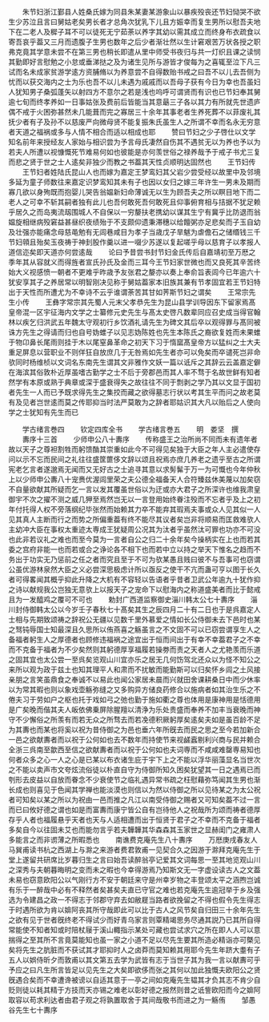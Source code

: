 <!-- { "loadSidebar": true } -->
　　朱节妇浙江鄞县人姓桑氏嫁为同县朱某妻某游象山以暴疾殁丧还节妇恸哭不欲生少苏泣且言曰舅姑老矣男长者才总角次犹乳下儿且方娠幸而复生男所以慰吾夫地下在二老人及穉子耳不可以徒死无宁茹荼以养字其幼以需其成立而终身布衣疏食以寄吾哀乎葢又三月而遗腹子生男也数年之后少者渐壮然以生计窘艰苦万状各授之职弗克竟其学意未尝不在第三男也稍长即遣从里中师受书夜归与共一灯织且课之读悯其勤即好言慰勉之小怠或垂涕挞之及为诸生见所与游皆才俊每为之喜辄至泣下凡三试而名未成家贫游学逺方资脯脩以为养意尝不自得数贻书戒之曰吾不以儿去吾侧为忧而以获交海内之士为乐也吾不以儿未遇为戚戚而以吾母子获有今日为幸也吾虽妇人犹知男子桑弧蓬矢以射四方不意尔之若是浅也呜呼可谓贤而有识也已节妇奉其舅逾七旬而终孝养如一日事姑张及费前后皆能当其意朂三子各以其力有所就先世遗庐偶不戒于火困弥甚然未几能葺而完之寡居三十余年其事老者生养死葬不以菲废礼其抚少者有子及孙不以慈废严向微母贤不能复振朱氏虽生人之所谓不幸而名永无穷意者天道之福祸或多与人情不相合而适以相成也耶
　　赞曰节妇之少子啓仕以文学知名前年来授经友人家始与相识尝为予言母氏凄然自伤其不遇贫无以为养也予以为若夫人所遭以视慷慨死节难易何如也彼能是亦何羡世俗之禄养哉予于戒子书尤三复而悲之贤于世之士人逺矣非独少而教之书葢其天性贞顺明达固然也
　　王节妇传
　　王节妇者姓陆氏昆山人也而嫁为嘉定王梦鸾妇其父岩少尝受经以故里中及邻境多延为童子师数往来嘉定识梦鸾知其未有子也因以女归之嫁三年许生一男未及期而寡几欲以身殉既而抱婴儿哭告翁媪新妇命薄诚无以生为顾吾夫之所以瞑目地下而二老人之可幸不斩其嗣者独有此儿也吾何敢死吾何敢死且仰事俯育相与拮据不犹足赖乎居久之而岛夷流刼围城人不自保以一穷嫠扶老携幼以谋其生宁有冀乎比防退而翁媪旋相继病殁窘益甚昼织夜绩殆于不支颇仰遗秉滞穗以给饘粥亦足悲矣而子玉自幼及壮强亦能痛念母慈黾勉有无闾巷咸目为孝子当歳戊子旱魃为虐儋石之储缗钱三千节妇顇且殆矣玉夜祷于神刲股作羹以进一啜少苏遂以复起嗟乎母以慈育子以孝报人道信迩矣即天道亦何尝逺哉
　　论曰予昔尝书封节妇金氏传后自嘉靖初至万厯之季年其从容就义而得旌者宣氏孙氏及金而三耳今王节妇家世微也而又良死其辛苦终始大义视感愤一朝者不更难乎昨歳予友张君之嫠亦以奏上奉俞旨表闾今已年逾六十犹安享其子之养居常以明智刚决见称于舅姑葢家本旧族其兼有节孝固宜若王节妇特出于天性而所遭尤为不幸诗不云乎谁谓荼苦其甘如荠斯节妇之谓矣
　　王常宗先生小传
　　王彝字常宗其先蜀人元末父孝恭先生为昆山县学训导因东下留家焉髙皇帝混一区宇征海内文学之士纂修元史先生与髙太史啓凡数辈同应召史成当得官翰林以疾乞归洪武五年魏太守观初行乡饮酒礼请先生为碑文其后卒以观得罪与髙同被诛方先生之得请而归也自号妫蜼子以见志妫陈姓也先生本陈氏之裔欲复姓而未果蜼于物卬鼻长尾雨则挂于木以尾窒鼻革命之初天下习于惰窳髙皇帝方以猛纠之士大夫重足屏息以营职业不则佯狂自放庶几于无咎焉如先生者亦可以免矣而卒谴死岂非命欤同时杨维桢以文词名东南先生谓其文非雅作文妖一篇以诋斥之其辞云云盖嘉定僻在海滨其俗敦朴近厚虽嗜古勤学之士不后于旁郡邑而其人率不骛于名故世鲜有知者然学有本原或熟于典章或深于盛衰得失之故往往不同于剽剥之学乃其以文显于国初者先生一人而已予既求得先生之集挍而藏之欲得墓志行状以考其生平而问之故老莫有及见者岂世逺而莫之传耶抑当时法严莫敢为之辞者耶姑识其大凡以贻后之人使向学之士犹知有先生而已






　　学古绪言巻四
　　钦定四库全书
　　学古绪言巻五
　　明　娄坚　撰
　　夀序十三首
　　少师申公八十夀序
　　传称盛王之治所尚不同而未有遗年者故以天子之尊袒割牲而躬馈酳其崇重如此今不可得见矣独于大臣之年人主必遣使存问以示不忘而民间之礼往往盛筐篚侈文辞以颂且祝焉亦庶几养老之遗乎至古之所谓宪老乞言者遂邈焉无闻而又无好古之士追寻其意以求髣髴于万一为可慨也今年仲秋上以少师申公夀八十宠赉优渥闾里荣之夫公德全福备天人合符臻兹休美蔑以加矣窃不自量欲献其所疑而乞一言以发其覆虽世俗以为迂或亦大君子之所深许也维我肃皇御宇不次之擢不测之威几狎至焉然岂无以一言登用始终眷注殁而不忘者乎及上之初年付托得人权不旁落纲纪毕张然而始赖其力卒不能弃其瑕焉夫事或众人见其似一人见其真人主断而行之而势之所偏重葢有终不能尽其议者矣岂非将顺易而匡救难欤人主幼冲大臣在事权太重迹太専成王犹疑周公况其为汰者乎虽然汰可罪也功亦不可没也此非若议礼之难也而至今莫为一言者自公之归二十余年矣今操柄实在上也而若其委之宫府非能一也而若或合之诤论各不相下也而若中立以持之举天下惟名之趋而不务出于功实无乃惩前之任之者而究且至于不可为欤某愚且贱曰彼不与吾事可也窃谓公虽优游林泉然大臣之义必尝深思极虑计所以亟反之使干不亢而蛊可亨以图于长久者可得畧闻其概乎抑此升降之大机有不容轻以告语者乎昔者卫武公年逾九十犹作抑之诗以献规我公岂独无意欤上以报天子之宠命下以慰海内之称道盛美者而比于懿戒且为一发醯鸡之覆可不可也
　　勅封广西道监察御史淄川韩太公七十夀序
　　淄川封侍御韩太公以今岁壬子春秋七十髙矣其生之辰四月二十有二日也于是呉嘉定人士相与先期致颂祷之辞祝公无疆以见数千里外慕爱之情如长公侍御未去下邑时也某之驽钝辱国士知最深且久思所以侑燕喜之觞虽言之不文固不可以已窃尝谓享生人之备福者躬生人之厚德者也顾修违福祸之途宜出于恒而间出于有幸不幸葢君子之不幸而不克备于福者为不少矣然则其躬德厚享福履若操劵而责之天者人之尤艳羡而乐道之固其宜也太公尝一至呉矣览观山川宜亦乐之居无几何饬驾北还众以为怪不知公之来所以观为政于兹土也知其理平人和肃而不扰敏而能勤斯可以归矣怀乡闾之土风接亲朋之言笑虽鼎食之奉诚不以易此也闻公家居未晨而兴就田舍课耕桑日中而少休率以为常其暇也则以象戏壶觞弥缝之又多购异方储良药修合以施病者如其治生乐之不倦夫习于劳如户之枢也托于戏如弓之弛也勤于施如衢之尊也体用是康神用是恬德用是广矣晚而偕其夫人皈依佛乗屏除腥羶以清浄为乐处贵盛而奉养不加丰当衰晚而神守不少懈俗之所羡有而若无众之所骛去而若凂德积厥躬厚矣逺矣夫如是虽百龄不足为其夀也而某也将奚以祝为昔侍御之为邑也垂六年所旣去而民之思之至今若加新合一邑之欲献夀者而以祝于公何如也去不数年而持使节来视鹾蠧剔利兴商与民并赖合全浙三呉南至歙西至信之欲献夀者而以祝于公何如也夫词専而不咸咸难罄専易知也何者众多之心一人之心是已某以布衣诸生庇于宇下上之不能以浮华丽藻显名当世次之不能以卖声市文夸炫流俗徒以朴直自守为侍御所知久困矣犹望其一日之遇焉已而刳形去皮益以自放而眷念不少衰使节之临礼遇异常书疏之枉慰藉弥笃闻其生男也渐长成也则喜见于色闻其学禅也能淡漠也则信以为然以侍御之所以见待某之为太公祝者可知矣以某之所以为祝由一邑而推之凡江以南受侍御之赐者又可知矣葢不过一言而已曰攸好德之谓也如是而富夀而康宁皆公自有岂待他人之祝哉所为颂而祷者德厚存乎人者也福履悬乎天者也天与人适相遭而出于恒贤于君子之不幸而不克备于福者多矣自今以往固未艾也而能勿言乎若夫韡韡其华森森其玉家世之显赫闺门之雍肃人多能言之而非谫薄之所暇悉也
　　南谯费克庵先生八十夀序
　　万厯庚戌春友人马巽甫读书杭之西湖上与滁之来游者费君敦甫一见契合久之因游于滁拜克庵先生于堂上遂留共研席比岁暮归生之言曰始吾读醉翁亭记爱其文词每思一至其地览观山川之深秀与夫朝暮晦明之变而未之暇也今幸得游焉乃知斯文无一字虚设读古人之文葢未易也窃意欧阳公以气刚行方不安于朝廷来守是州幸岁物之丰登颂太平之涵煦岂诚有乐于一醉哉中必有不释然者矣甚矣夫直已守官之难也若克庵先生逾冠举于乡及强选为令建昌之政一不得志于邻郡守弃去如敝屣当路者欲挽留之不得也假令先生得志于时遇所欲为肯以媕阿丧其所守哉即此可以比于古人之风节矣自归田三十余年先生之欲有见于世者旣终老不得试少而好青乌家言则覃精竭思务尽通其説乃已其所自得常能使不知者知或时陪杖屦于溪山輙指示某处可藏也尝试求穴之所在即人人可以意揣得之至其所不言竟莫能知也虽一家之小道不足以尽先生要其所造必精诣亦可槩见矣将先生之肮脏而不获试其才耶抑时人之卤莽而莫知赖其用耶今先生年跻大耋有子五人以娯侍昕夕而敦甫以其文第五去学为武皆有志于当世子其为我一言以献夀可乎予应之曰凡生所言皆足以见先生之大矣即欲侈而张之其何以加此独慨夫欧阳公之贤旣遇合矣而不幸遭谗被谤以自适其意于一亭之间如克庵先生韫其才负其志不肯少自贬则徒以耗其精于方技而天亦锡之难老以彰好德之报然则昔之诋訾欧阳而今之媕阿取容以苟求利达者由君子观之将孰置取舍于其间哉敬书而进之为一觞侑
　　邹愚谷先生七十夀序
